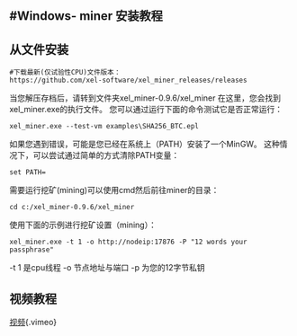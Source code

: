 <!-- TITLE: Windows Miner Tutorial -->

<!-- SUBTITLE: A quick summary of Windows Miner Tutorial -->

## #Windows- miner 安装教程

## 从文件安装

```text
#下载最新(仅试验性CPU)文件版本：
https://github.com/xel-software/xel_miner_releases/releases
```

当您解压存档后，请转到文件夹xel_miner-0.9.6/xel_miner 在这里，您会找到xel_miner.exe的执行文件。 您可以通过运行下面的命令测试它是否正常运行：

```text
xel_miner.exe --test-vm examples\SHA256_BTC.epl
```

如果您遇到错误，可能是您已经在系统上（PATH）安装了一个MinGW。 这种情况下，可以尝试通过简单的方式清除PATH变量：

```text
set PATH=
```

需要运行挖矿(mining)可以使用cmd然后前往miner的目录：

```text
cd c:/xel_miner-0.9.6/xel_miner
```

使用下面的示例进行挖矿设置（mining）：

```text
xel_miner.exe -t 1 -o http://nodeip:17876 -P "12 words your passphrase"
```

-t 1 是cpu线程 -o 节点地址与端口 -p 为您的12字节私钥

## 视频教程

[视频](https://vimeo.com/265864726 ""){.vimeo}